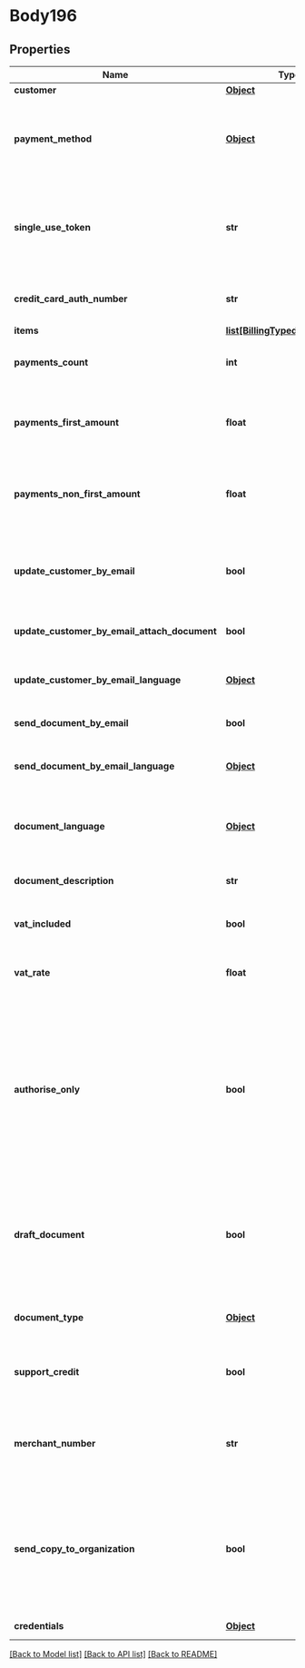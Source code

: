 # Body196

## Properties
Name | Type | Description | Notes
------------ | ------------- | ------------- | -------------
**customer** | [**Object**](Object.md) | Customer | 
**payment_method** | [**Object**](Object.md) | Payment method details&lt;div&gt;&lt;i&gt;Leave this empty to use the customer payment method, or when using the SingleUseToken&lt;/i&gt;&lt;/div&gt; | [optional] 
**single_use_token** | **str** | Single use token, for all payment details (CardNumber, Expiration, CVV, CitizenID).&lt;div&gt;&lt;i&gt;Used primarily by the Payments JavaScript API.&lt;/i&gt;&lt;/div&gt; | [optional] 
**credit_card_auth_number** | **str** | Transaction authorization number, as received from a previous Gateway Transaction | [optional] 
**items** | [**list[BillingTypedChargeItem]**](BillingTypedChargeItem.md) | Items | 
**payments_count** | **int** | Payments count&lt;div&gt;&lt;i&gt;Leave this empty to disable payments&lt;/i&gt;&lt;/div&gt; | [optional] 
**payments_first_amount** | **float** | First payment amount&lt;div&gt;&lt;i&gt;Leave this empty to disable payments / automatic payments calculating&lt;/i&gt;&lt;/div&gt; | [optional] 
**payments_non_first_amount** | **float** | Non-first payment amount&lt;div&gt;&lt;i&gt;Leave this empty to disable payments / automatic payments calculating&lt;/i&gt;&lt;/div&gt; | [optional] 
**update_customer_by_email** | **bool** | Update customer by email (notification email, with invoice/receipt download link)&lt;div&gt;&lt;i&gt;Leave this empty to disable email sending feature&lt;/i&gt;&lt;/div&gt; | [optional] 
**update_customer_by_email_attach_document** | **bool** | Attach invoice/receipt to email&lt;div&gt;&lt;i&gt;Defaults to False&lt;/i&gt;&lt;/div&gt; | [optional] 
**update_customer_by_email_language** | [**Object**](Object.md) | Update email language&lt;div&gt;&lt;i&gt;Defaults to the company language&lt;/i&gt;&lt;/div&gt; | [optional] 
**send_document_by_email** | **bool** | Send invoice/receipt by email | [optional] 
**send_document_by_email_language** | [**Object**](Object.md) | Send document email language&lt;div&gt;&lt;i&gt;Defaults to the company language&lt;/i&gt;&lt;/div&gt; | [optional] 
**document_language** | [**Object**](Object.md) | Document language&lt;div&gt;&lt;i&gt;Defaults to the company language&lt;/i&gt;&lt;/div&gt; | [optional] 
**document_description** | **str** | Document description (the description is printed on the document) | [optional] 
**vat_included** | **bool** | Is VAT included in the prices?&lt;div&gt;&lt;i&gt;Defaults to false&lt;/i&gt;&lt;/div&gt; | [optional] 
**vat_rate** | **float** | Document VAT Rate&lt;div&gt;&lt;i&gt;Leave empty for company default.  Relevant for items only.&lt;/i&gt;&lt;/div&gt; | [optional] 
**authorise_only** | **bool** | Should the transaction be committed, or authorized only.&lt;div&gt;&lt;i&gt;Leave empty for \&quot;False\&quot; (Auto-Commit).  This field could be used for testing the Charge action easily.  Please note, when using AuthoriseOnly, documents will be issued as \&quot;Draft\&quot;.&lt;/i&gt;&lt;/div&gt; | [optional] 
**draft_document** | **bool** | Create draft document?&lt;div&gt;&lt;i&gt;Leave empty to use the application setting.  Please note, when using AuthoriseOnly, documents will always be issued as \&quot;Draft\&quot;.&lt;/i&gt;&lt;/div&gt; | [optional] 
**document_type** | [**Object**](Object.md) | Create document type&lt;div&gt;&lt;i&gt;Leave empty for default&lt;/i&gt;&lt;/div&gt; | [optional] 
**support_credit** | **bool** | Allow credit instead of charge (debit), in case the total is less than 0?&lt;div&gt;&lt;i&gt;Defaults to false&lt;/i&gt;&lt;/div&gt; | [optional] 
**merchant_number** | **str** | Shva merchant number (Terminal number).&lt;div&gt;&lt;i&gt;This parameter should only be used when multiple merchants are defined in the company.&lt;/i&gt;&lt;/div&gt; | [optional] 
**send_copy_to_organization** | **bool** | Send email to the organization as well.  Defaults to the accounting application settings.&lt;div&gt;&lt;i&gt;Relevant when using either UpdateCustomerByEmail or SendDocumentByEmail.&lt;/i&gt;&lt;/div&gt; | [optional] 
**credentials** | [**Object**](Object.md) | Company API credentials | 

[[Back to Model list]](../README.md#documentation-for-models) [[Back to API list]](../README.md#documentation-for-api-endpoints) [[Back to README]](../README.md)

